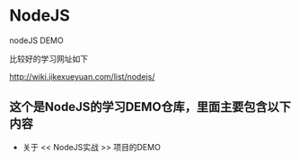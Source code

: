 # NodeJS

 nodeJS DEMO
 
 比较好的学习网址如下
 
 http://wiki.jikexueyuan.com/list/nodejs/
 
 
## 这个是NodeJS的学习DEMO仓库，里面主要包含以下内容

  - 关于 << NodeJS实战 >> 项目的DEMO
